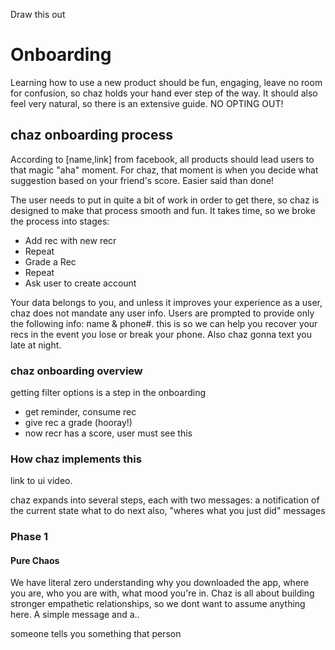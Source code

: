 Draw this out


# Onboarding

Learning how to use a new product should be fun, engaging, leave no room for
confusion, so chaz holds your hand ever step of the way. It should also feel
very natural, so there is an extensive guide. NO OPTING OUT!

## chaz onboarding process

According to [name,link] from facebook, all products should lead users to that
magic "aha" moment. For chaz, that moment is when you decide what suggestion
based on your friend's score. Easier said than done!


The user needs to put in quite a bit of work in order to get there, so chaz is
designed to make that process smooth and fun. It takes time, so we broke the
process into stages:

 - Add rec with new recr
 - Repeat
 - Grade a Rec
 - Repeat
 - Ask user to create account

Your data belongs to you, and unless it improves your experience as a user, chaz
does not mandate any user info. Users are prompted to provide only the following
info: name & phone#. this is so we can help you recover your recs in the event
you lose or break your phone. Also chaz gonna text you late at night.

### chaz onboarding overview


getting filter options is a step in the onboarding


 - get reminder, consume rec
 - give rec a grade (hooray!)
 - now recr has a score, user must see this


### How chaz implements this
link to ui video.

chaz expands into several steps, each with two messages:
 a notification of the current state
 what to do next
also, "wheres what you just did" messages


### Phase 1
#### Pure Chaos
We have literal zero understanding why you downloaded the app, where you are,
who you are with, what mood you're in. Chaz is all about building stronger
empathetic relationships, so we dont want to assume anything here.
A simple message and a..


someone tells you something
that person

